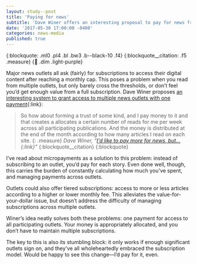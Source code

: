 ```yaml
---
layout: study--post
title: 'Paying for news'
subtitle: 'Dave Winer offers an interesting proposal to pay for news from multiple outlets'
date: '2017-05-30 17:00:00 -0400'
categories: news-media
published: true
---
```


{:blockquote: .ml0 .pl4 .bl .bw3 .b--black-10 .f4}
{:blockquote__citation: .f5 .measure}
{:link: .dim .light-purple}

Major news outlets all ask (fairly) for subscriptions to access their digital content
after reaching a monthly cap. This poses a problem when you read from multiple outlets,
but only barely cross the thresholds, or don’t feel you’d get enough value from a full
subscription. Dave Winer proposes [an interesting system to grant access to multiple news outlets with one payment](http://scripting.com/2017/05/30.html#a040535){:link}:

> So how about forming a trust of some kind, and I pay money to it and that creates a allocates a certain number of reads for me per week across all participating publications. And the money is distributed at the end of the month according to how many articles I read on each site.
> {: .measure}
> <cite>Dave Winer, “[I'd like to pay more for news, but...](http://scripting.com/2017/05/30.html#a040513){:link}”</cite>
> {:blockquote__citation}
{:blockquote}

I’ve read about micropayments as a solution to this problem: instead of subscribing
to an outlet, you’d pay for each story. Even done well, though, this carries the burden
of constantly calculating how much you’ve spent, and managing payments across outlets.

Outlets could also offer tiered subscriptions: access to more or less articles according
to a higher or lower monthly fee. This alleviates the value-for-your-dollar issue, but doesn’t
address the difficulty of managing subscriptions across multiple outlets.

Winer’s idea neatly solves both these problems: one payment for access to all participating outlets.
Your money is appropriately allocated, and you don’t have to maintain multiple subscriptions.

The key to this is also its stumbling block: it only works if enough significant
outlets sign on, and they’ve all wholeheartedly embraced the subscription model.
Would be happy to see this change—I’d pay for it, even.
